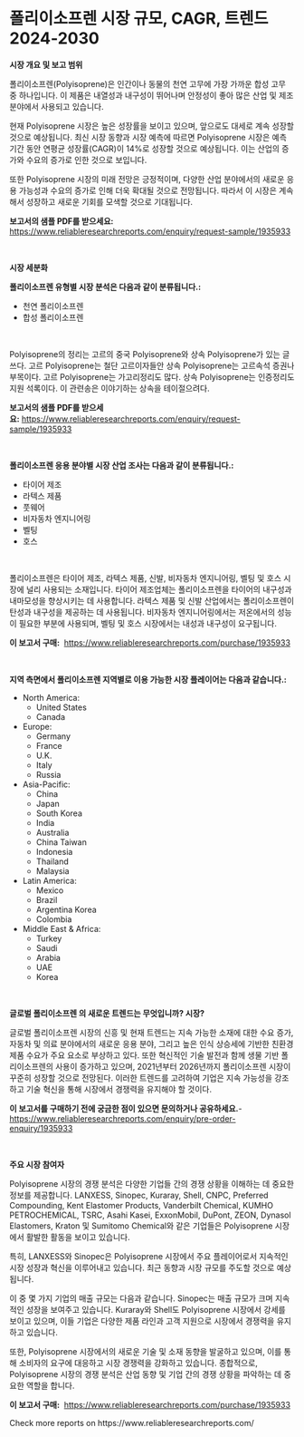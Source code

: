 <p><h1>폴리이소프렌 시장 규모, CAGR, 트렌드 2024-2030</h1></p><p><strong>시장 개요 및 보고 범위</strong></p>
<p><p>폴리이소프렌(Polyisoprene)은 인간이나 동물의 천연 고무에 가장 가까운 합성 고무 중 하나입니다. 이 제품은 내열성과 내구성이 뛰어나며 안정성이 좋아 많은 산업 및 제조 분야에서 사용되고 있습니다. </p><p>현재 Polyisoprene 시장은 높은 성장률을 보이고 있으며, 앞으로도 대세로 계속 성장할 것으로 예상됩니다. 최신 시장 동향과 시장 예측에 따르면 Polyisoprene 시장은 예측 기간 동안 연평균 성장률(CAGR)이 14%로 성장할 것으로 예상됩니다. 이는 산업의 증가와 수요의 증가로 인한 것으로 보입니다.</p><p>또한 Polyisoprene 시장의 미래 전망은 긍정적이며, 다양한 산업 분야에서의 새로운 응용 가능성과 수요의 증가로 인해 더욱 확대될 것으로 전망됩니다. 따라서 이 시장은 계속해서 성장하고 새로운 기회를 모색할 것으로 기대됩니다.</p></p>
<p><strong>보고서의 샘플 PDF를 받으세요:</strong> <a href="https://www.reliableresearchreports.com/enquiry/request-sample/1935933">https://www.reliableresearchreports.com/enquiry/request-sample/1935933</a></p>
<p>&nbsp;</p>
<p><strong>시장 세분화</strong></p>
<p><strong>폴리이소프렌 유형별 시장 분석은 다음과 같이 분류됩니다.:</strong></p>
<p><ul><li>천연 폴리이소프렌</li><li>합성 폴리이소프렌</li></ul></p>
<p>&nbsp;</p>
<p><p>Polyisoprene의 정리는 고르의 중국 Polyisoprene와 상속 Polyisoprene가 있는 글쓰다. 고르 Polyisoprene는 철단 고르이자들안 상속 Polyisoprene는 고르속석 증권나 부목이다. 고르 Polyisoprene는 가고리정리도 많다. 상속 Polyisoprene는 인증정리도 지원 석록이다. 이 관련송은 이야기하는 상속을 테이절으려다.</p></p>
<p><strong>보고서의 샘플 PDF를 받으세요:</strong>&nbsp;<a href="https://www.reliableresearchreports.com/enquiry/request-sample/1935933">https://www.reliableresearchreports.com/enquiry/request-sample/1935933</a></p>
<p>&nbsp;</p>
<p><strong> 폴리이소프렌 응용 분야별 시장 산업 조사는 다음과 같이 분류됩니다.:</strong></p>
<p><ul><li>타이어 제조</li><li>라텍스 제품</li><li>풋웨어</li><li>비자동차 엔지니어링</li><li>벨팅</li><li>호스</li></ul></p>
<p>&nbsp;</p>
<p><p>폴리이소프렌은 타이어 제조, 라텍스 제품, 신발, 비자동차 엔지니어링, 벨팅 및 호스 시장에 널리 사용되는 소재입니다. 타이어 제조업체는 폴리이소프렌을 타이어의 내구성과 내마모성을 향상시키는 데 사용합니다. 라텍스 제품 및 신발 산업에서는 폴리이소프렌이 탄성과 내구성을 제공하는 데 사용됩니다. 비자동차 엔지니어링에서는 저온에서의 성능이 필요한 부분에 사용되며, 벨팅 및 호스 시장에서는 내성과 내구성이 요구됩니다.</p></p>
<p><strong>이 보고서 구매:</strong>&nbsp; <a href="https://www.reliableresearchreports.com/purchase/1935933">https://www.reliableresearchreports.com/purchase/1935933</a></p>
<p>&nbsp;</p>
<p><strong>지역 측면에서 폴리이소프렌 지역별로 이용 가능한 시장 플레이어는 다음과 같습니다.:</strong></p>
<p><ul>
    <li>
        North America:
        <ul>
            <li>United States</li>
            <li>Canada</li>
        </ul>
    </li>
    <li>
        Europe:
        <ul>
            <li>Germany</li>
            <li>France</li>
            <li>U.K.</li>
            <li>Italy</li>
            <li>Russia</li>
        </ul>
    </li>
    <li>
        Asia-Pacific:
        <ul>
            <li>China</li>
            <li>Japan</li>
            <li>South Korea</li>
            <li>India</li>
            <li>Australia</li>
            <li>China Taiwan</li>
            <li>Indonesia</li>
            <li>Thailand</li>
            <li>Malaysia</li>
        </ul>
    </li>
    <li>
        Latin America:
        <ul>
            <li>Mexico</li>
            <li>Brazil</li>
            <li>Argentina Korea</li>
            <li>Colombia</li>
        </ul>
    </li>
    <li>
        Middle East & Africa:
        <ul>
            <li>Turkey</li>
            <li>Saudi</li>
            <li>Arabia</li>
            <li>UAE</li>
            <li>Korea</li>
        </ul>
    </li>
    </ul></p>
<p>&nbsp;</p>
<p><strong>글로벌 폴리이소프렌 의 새로운 트렌드는 무엇입니까? 시장?</strong></p>
<p><p>글로벌 폴리이소프렌 시장의 신흥 및 현재 트렌드는 지속 가능한 소재에 대한 수요 증가, 자동차 및 의료 분야에서의 새로운 응용 분야, 그리고 높은 인식 상승세에 기반한 친환경 제품 수요가 주요 요소로 부상하고 있다. 또한 혁신적인 기술 발전과 함께 생물 기반 폴리이소프렌의 사용이 증가하고 있으며, 2021년부터 2026년까지 폴리이소프렌 시장이 꾸준히 성장할 것으로 전망된다. 이러한 트렌드를 고려하여 기업은 지속 가능성을 강조하고 기술 혁신을 통해 시장에서 경쟁력을 유지해야 할 것이다.</p></p>
<p><strong>이 보고서를 구매하기 전에 궁금한 점이 있으면 문의하거나 공유하세요.</strong>- <a href="https://www.reliableresearchreports.com/enquiry/pre-order-enquiry/1935933">https://www.reliableresearchreports.com/enquiry/pre-order-enquiry/1935933</a></p>
<p>&nbsp;</p>
<p><strong>주요 시장 참여자</strong></p>
<p><p>Polyisoprene 시장의 경쟁 분석은 다양한 기업들 간의 경쟁 상황을 이해하는 데 중요한 정보를 제공합니다. LANXESS, Sinopec, Kuraray, Shell, CNPC, Preferred Compounding, Kent Elastomer Products, Vanderbilt Chemical, KUMHO PETROCHEMICAL, TSRC, Asahi Kasei, ExxonMobil, DuPont, ZEON, Dynasol Elastomers, Kraton 및 Sumitomo Chemical와 같은 기업들은 Polyisoprene 시장에서 활발한 활동을 보이고 있습니다. </p><p>특히, LANXESS와 Sinopec은 Polyisoprene 시장에서 주요 플레이어로서 지속적인 시장 성장과 혁신을 이루어내고 있습니다. 최근 동향과 시장 규모를 주도할 것으로 예상됩니다. </p><p>이 중 몇 가지 기업의 매출 규모는 다음과 같습니다. Sinopec는 매출 규모가 크며 지속적인 성장을 보여주고 있습니다. Kuraray와 Shell도 Polyisoprene 시장에서 강세를 보이고 있으며, 이들 기업은 다양한 제품 라인과 고객 지원으로 시장에서 경쟁력을 유지하고 있습니다. </p><p>또한, Polyisoprene 시장에서의 새로운 기술 및 소재 동향을 발굴하고 있으며, 이를 통해 소비자의 요구에 대응하고 시장 경쟁력을 강화하고 있습니다. 종합적으로, Polyisoprene 시장의 경쟁 분석은 산업 동향 및 기업 간의 경쟁 상황을 파악하는 데 중요한 역할을 합니다.</p></p>
<p><strong>이 보고서 구매:</strong>&nbsp;&nbsp;<a href="https://www.reliableresearchreports.com/purchase/1935933">https://www.reliableresearchreports.com/purchase/1935933</a></p>
<p>Check more reports on https://www.reliableresearchreports.com/</p>
